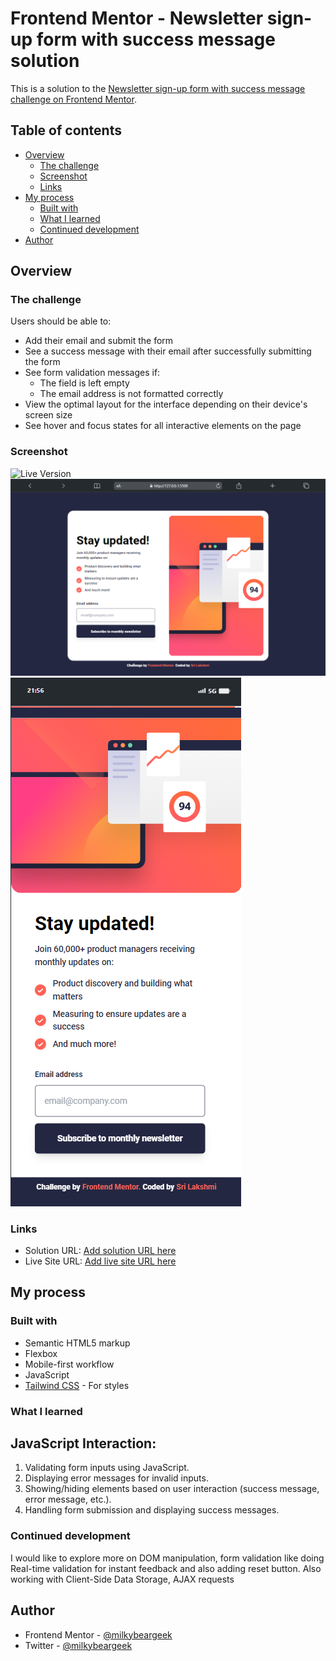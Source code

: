 # Frontend Mentor - Newsletter sign-up form with success message solution

This is a solution to the [Newsletter sign-up form with success message challenge on Frontend Mentor](https://www.frontendmentor.io/challenges/newsletter-signup-form-with-success-message-3FC1AZbNrv).

## Table of contents

- [Overview](#overview)
  - [The challenge](#the-challenge)
  - [Screenshot](#screenshot)
  - [Links](#links)
- [My process](#my-process)
  - [Built with](#built-with)
  - [What I learned](#what-i-learned)
  - [Continued development](#continued-development)
- [Author](#author)

## Overview

### The challenge

Users should be able to:

- Add their email and submit the form
- See a success message with their email after successfully submitting the form
- See form validation messages if:
  - The field is left empty
  - The email address is not formatted correctly
- View the optimal layout for the interface depending on their device's screen size
- See hover and focus states for all interactive elements on the page

### Screenshot

![Live Version](./src/newsletter-sign-up-with-success-message-live.gif)
![Desktop Version](./src/newsletter-sign-up-with-success-message.png)
![Mobile Version](./src/newsletter-sign-up-with-success-message-mobile.png)

### Links

- Solution URL: [Add solution URL here](https://your-solution-url.com)
- Live Site URL: [Add live site URL here](https://your-live-site-url.com)

## My process

### Built with

- Semantic HTML5 markup
- Flexbox
- Mobile-first workflow
- JavaScript
- [Tailwind CSS](https://tailwindcss.com/) - For styles

### What I learned

## JavaScript Interaction:

1. Validating form inputs using JavaScript.
2. Displaying error messages for invalid inputs.
3. Showing/hiding elements based on user interaction (success message, error message, etc.).
4. Handling form submission and displaying success messages.

### Continued development

I would like to explore more on DOM manipulation, form validation like doing Real-time validation for instant feedback and also adding reset button. Also working with Client-Side Data Storage, AJAX requests

## Author

- Frontend Mentor - [@milkybeargeek](https://www.frontendmentor.io/profile/milkybeargeek)
- Twitter - [@milkybeargeek](https://twitter.com/milkybeargeek)
